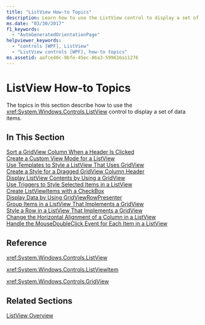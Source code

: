 ```yaml
---
title: "ListView How-to Topics"
description: Learn how to use the ListView control to display a set of data items in a Windows Presentation Foundation (WPF) application.
ms.date: "03/30/2017"
f1_keywords: 
  - "AutoGeneratedOrientationPage"
helpviewer_keywords: 
  - "controls [WPF], ListView"
  - "ListView controls [WPF], how-to topics"
ms.assetid: aafce40c-9bfe-45ec-86a3-599616a11276
---
```

# ListView How-to Topics

The topics in this section describe how to use the <xref:System.Windows.Controls.ListView> control to display a set of data items.  
  
## In This Section  

 [Sort a GridView Column When a Header Is Clicked](how-to-sort-a-gridview-column-when-a-header-is-clicked.md)  
 [Create a Custom View Mode for a ListView](how-to-create-a-custom-view-mode-for-a-listview.md)  
 [Use Templates to Style a ListView That Uses GridView](how-to-use-templates-to-style-a-listview-that-uses-gridview.md)  
 [Create a Style for a Dragged GridView Column Header](how-to-create-a-style-for-a-dragged-gridview-column-header.md)  
 [Display ListView Contents by Using a GridView](how-to-display-listview-contents-by-using-a-gridview.md)  
 [Use Triggers to Style Selected Items in a ListView](how-to-use-triggers-to-style-selected-items-in-a-listview.md)  
 [Create ListViewItems with a CheckBox](how-to-create-listviewitems-with-a-checkbox.md)  
 [Display Data by Using GridViewRowPresenter](how-to-display-data-by-using-gridviewrowpresenter.md)  
 [Group Items in a ListView That Implements a GridView](how-to-group-items-in-a-listview-that-implements-a-gridview.md)  
 [Style a Row in a ListView That Implements a GridView](how-to-style-a-row-in-a-listview-that-implements-a-gridview.md)  
 [Change the Horizontal Alignment of a Column in a ListView](how-to-change-the-horizontal-alignment-of-a-column-in-a-listview.md)  
 [Handle the MouseDoubleClick Event for Each Item in a ListView](how-to-handle-the-mousedoubleclick-event-for-each-item-in-a-listview.md)  
  
## Reference  

 <xref:System.Windows.Controls.ListView>  
  
 <xref:System.Windows.Controls.ListViewItem>  
  
 <xref:System.Windows.Controls.GridView>  
  
## Related Sections  

 [ListView Overview](listview-overview.md)
